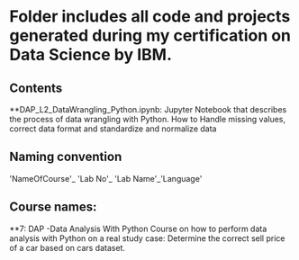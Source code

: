 # Folder includes all code and projects generated during my certification on Data Science by IBM.

## Contents
**DAP_L2_DataWrangling_Python.ipynb: 
Jupyter Notebook that describes the process of data wrangling with Python. How to Handle missing values, correct data format and standardize and normalize data

## Naming convention
'NameOfCourse'_ 'Lab No'_ 'Lab Name'_'Language'

## Course names:
**7: DAP -Data Analysis With Python 
Course on how to perform data analysis with Python on a real study case: Determine the correct sell price of a car based on cars dataset.
